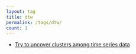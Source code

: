 ```yaml
---
layout: tag
title: dtw
permalink: /tags/dtw/
count: 1
---
```


- [Try to uncover clusters among time series data](https://clementbm.github.io/study/2023/09/01/clustering-large-timeseries-dtw-kmeans.html)
